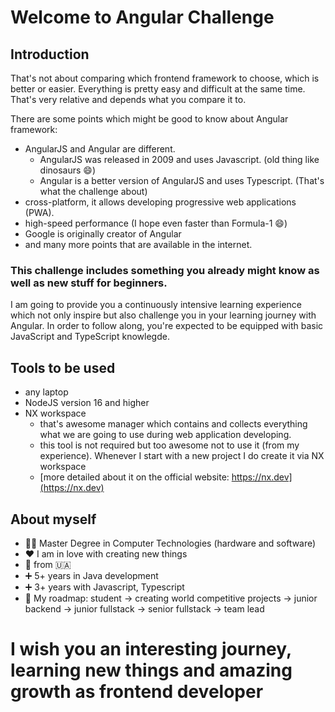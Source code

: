 # Welcome to Angular Challenge

## Introduction

That's not about comparing which frontend framework to choose, which is better or easier. Everything is pretty easy and difficult at the same time. That's very relative and depends what you compare it to.

There are some points which might be good to know about Angular framework:  
- AngularJS and Angular are different. 
  - AngularJS was released in 2009 and uses Javascript. (old thing like dinosaurs 😄)
  - Angular is a better version of AngularJS and uses Typescript. (That's what the challenge about)
- cross-platform, it allows developing progressive web applications (PWA).
- high-speed performance (I hope even faster than Formula-1 😄)
- Google is originally creator of Angular
- and many more points that are available in the internet.

### This challenge includes something you already might know as well as new stuff for beginners.

I am going to provide you a continuously intensive learning experience which not only inspire but also challenge you in your learning journey with Angular. In order to follow along, you're expected to be equipped with basic JavaScript and TypeScript knowlegde.

## Tools to be used
- any laptop
- NodeJS version 16 and higher
- NX workspace
  - that's awesome manager which contains and collects everything what we are going to use during web application developing.
  - this tool is not required but too awesome not to use it (from my experience). Whenever I start with a new project I do create it via NX workspace
  - [more detailed about it on the official website: https://nx.dev](https://nx.dev)

## About myself
- 👨‍🎓 Master Degree in Computer Technologies (hardware and software)
- ❤️ I am in love with creating new things
- 📍 from 🇺🇦
- ➕ 5+ years in Java development
- ➕ 3+ years with Javascript, Typescript
- 🚙 My roadmap: student -> creating world competitive projects -> junior backend -> junior fullstack -> senior fullstack -> team lead  

# I wish you an interesting journey, learning new things and amazing growth as frontend developer